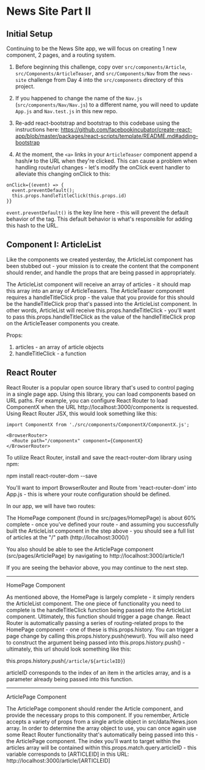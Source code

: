# News Site Part II


## Initial Setup

Continuing to be the News Site app, we will focus on creating 1 new component, 2 pages, and a routing system.

1. Before beginning this challenge, copy over `src/components/Article`, `src/Components/ArticleTeaser`, and `src/Components/Nav` from the `news-site` challenge from Day 4 into the `src/components` directory of this project.

2. If you happened to change the name of the `Nav.js` (`src/components/Nav/Nav.js`) to a different name, you will need to update `App.js` and `Nav.test.js` in this new repo.

3. Re-add react-bootstrap and bootstrap to this codebase using the instructions here:  https://github.com/facebookincubator/create-react-app/blob/master/packages/react-scripts/template/README.md#adding-bootstrap
 
4. At the moment, the `<a>` links in your `ArticleTeaser` component append a hash/`#` to the URL when they're clicked.  This can cause a problem when handling route/url changes - let's modify the onClick event handler to alleviate this changing onClick to this:
```
onClick={(event) => {
  event.preventDefault();
  this.props.handleTitleClick(this.props.id)
}}
```
`event.preventDefault()` is the key line here - this will prevent the default behavior of the <a> tag.  This default behavior is what's responsible for adding this hash to the URL.


## Component I: ArticleList

Like the components we created yesterday, the ArticleList component has been stubbed out - your mission is to create the content that the component should render, and handle the props that are being passed in appropriately. 

The ArticleList component will receive an array of articles - it should map this array into an array of ArticleTeasers.  The ArticleTeaser component requires a handleTitleClick prop - the value that you provide for this should be the handleTitleClick prop that's passed into the ArticleList component.  In other words, ArticleList will receive this.props.handleTitleClick - you'll want to pass this.props.handleTitleClick as the value of the handleTitleClick prop on the ArticleTeaser components you create.

Props:
1. articles - an array of article objects
2. handleTitleClick - a function



## React Router

React Router is a popular open source library that's used to control paging in a single page app.  Using this library, you can load components based on URL paths.  For example, you can configure React Router to load ComponentX when the URL http://localhost:3000/componentx is requested.  Using React Router JSX, this would look something like this:

```
import ComponentX from './src/components/ComponentX/ComponentX.js';

<BrowserRouter>
  <Route path="/componentx" component={ComponentX}
</BrowserRouter>
```

To utilize React Router, install and save the react-router-dom library using npm:

npm install react-router-dom --save

You'll want to import BrowserRouter and Route from 'react-router-dom' into App.js - this is where your route configuration should be defined.

In our app, we will have two routes:

<Route exact path="/" component={HomePage} />
<Route exact path="/article/:articleID" component={ArticlePage} />

The HomePage component (found in src/pages/HomepPage) is about 60% complete - once you've defined your route - and assuming you successfully built the ArticleList component in the step above - you should see a full list of articles at the "/" path (http://localhost:3000/)

You also should be able to see the ArticlePage component (src/pages/ArticlePage) by navigating to http://localhost:3000/article/1

If you are seeing the behavior above, you may continue to the next step.

-------------------

HomePage Component

As mentioned above, the HomePage is largely complete - it simply renders the ArticleList component.  The one piece of functionality you need to complete is the handleTitleClick function being passed into the ArticleList component.  Ultimately, this function should trigger a page change.  React Router is automatically passing a series of routing-related props to the HomePage component - one of these is this.props.history.  You can trigger a page change by calling this.props.history.push(newurl).  You will also need to construct the argument being passed into this.props.history.push() - ultimately, this url should look something like this:

this.props.history.push(`/article/${articleID}`)

articleID corresponds to the index of an item in the articles array, and is a parameter already being passed into this function.

-------------------

ArticlePage Component

The ArticlePage component should render the Article component, and provide the necessary props to this component.  If you remember, Article accepts a variety of props from a single article object in src/data/News.json array.  In order to determine the array object to use, you can once again use some React Router functionality that's automatically being passed into this - the ArticlePage component.  The index you'll want to target within the articles array will be contained within this.props.match.query.articleID - this variable corresponds to [ARTICLEID] in this URL: http://localhost:3000/article/[ARTICLEID]
